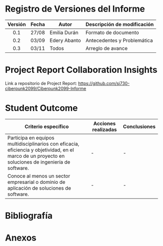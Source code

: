# Registro de Versiones del Informe
| Versión | Fecha   | Autor        | Descripción de modificación           |
| :---:   | :---:   | ----         | ----                                  |
| 0.1     | 27/08   | Emilia Durán | Formato de documento                 |
| 0.2     | 03/09   | Edery Abanto  | Antecedentes y Problemática          |
| 0.3    | 03/11   | Todos  | Arreglo de avance         |

# Project Report Collaboration Insights
Link a repositorio de Project Report:
https://github.com/si730-ciberpunk2099/Ciberpunk2099-Informe

# Student Outcome
| Criterio específico | Acciones realizadas | Conclusiones | 
| ---- | ---- | ---- |
| Participa en equipos multidisciplinarios con eficacia, eficiencia y objetividad, en el marco de un  proyecto en soluciones de ingeniería de software. | - | - |
| Conoce al menos un sector empresarial o dominio de aplicación de soluciones de software. | - | - |

# Bibliografía

# Anexos
